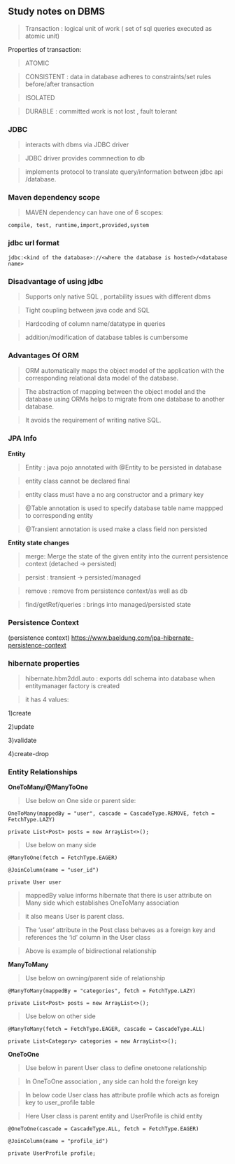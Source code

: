 ## Study notes on DBMS

> Transaction : logical unit of work ( set of sql queries executed as atomic unit)

Properties of transaction:
> ATOMIC

> CONSISTENT : data in database adheres to constraints/set rules before/after transaction

> ISOLATED 

> DURABLE : committed work is not lost , fault tolerant


### JDBC 

> interacts with dbms via JDBC driver 

> JDBC driver provides commnection to db

> implements protocol to translate query/information between jdbc api /database.



### Maven dependency scope

> MAVEN dependency can have one of  6 scopes:

`compile, test, runtime,import,provided,system`


### jdbc url format

`jdbc:<kind of the database>://<where the database is hosted>/<database name>`


### Disadvantage of using jdbc

> Supports only native SQL , portability issues with different dbms

> Tight coupling between java code and SQL

> Hardcoding of column name/datatype in queries

> addition/modification of database tables is cumbersome


### Advantages Of ORM

> ORM automatically maps the object model of the application with the corresponding relational data model of the database.

> The abstraction of mapping between the object model and the database using ORMs helps to migrate from one database to another database.  

> It avoids the requirement of writing native SQL.



### JPA Info

**Entity**

> Entity :  java pojo annotated with @Entity to be persisted in database

> entity class cannot be declared final

> entity class must have a no arg constructor and a primary key

> @Table annotation is used to specify database table name mappped to corresponding entity

> @Transient annotation is used make a class field non persisted 


**Entity state changes**

> merge: Merge the state of the given entity into the current persistence context (detached -> persisted)

> persist : transient -> persisted/managed

> remove : remove from persistence context/as well as db

> find/getRef/queries : brings into managed/persisted state



### Persistence Context

(persistence context) https://www.baeldung.com/jpa-hibernate-persistence-context


### hibernate properties

 > hibernate.hbm2ddl.auto : exports ddl schema into database when entitymanager factory is created
 
 > it has 4 values:
 
 1)create
 
 2)update
 
 3)validate
 
 4)create-drop
 
 
 ### Entity Relationships
 
 **OneToMany/@ManyToOne**
 
 > Use below on One side or parent side:
 
`OneToMany(mappedBy = "user", cascade = CascadeType.REMOVE, fetch = FetchType.LAZY)`

`private List<Post> posts = new ArrayList<>();`
 

> Use below on many side
 
 `@ManyToOne(fetch = FetchType.EAGER)`
 
 `@JoinColumn(name = "user_id")`
 
 `private User user`
 
 
 > mappedBy value informs hibernate that there is user attribute on Many side which establishes OneToMany association
 
 > it also means User is parent class.
 
 > The ‘user’ attribute in the Post class behaves as a foreign key and references the ‘id’ column in the User class
 
 > Above is example of bidirectional relationship
 
 
 
 **ManyToMany** 
 
 > Use below on owning/parent side of relationship
 
 `@ManyToMany(mappedBy = "categories", fetch = FetchType.LAZY)`
 
  `private List<Post> posts = new ArrayList<>();`


> Use below on other side 

`@ManyToMany(fetch = FetchType.EAGER, cascade = CascadeType.ALL)`

`private List<Category> categories = new ArrayList<>();`


**OneToOne**

> Use below in parent User class to define onetoone relationship

> In OneToOne association , any side can hold the foreign key

> In below code User class has attribute profile which acts as foreign key to user_profile table

> Here User class is parent entity and UserProfile is child entity

`@OneToOne(cascade = CascadeType.ALL, fetch = FetchType.EAGER)`

`@JoinColumn(name = "profile_id")`

`private UserProfile profile;`

